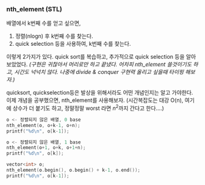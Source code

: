 ### nth_element (STL)
배열에서 k번째 수를 얻고 싶으면,

1. 정렬(nlogn) 후 k번째 수를 찾는다.
2. quick selection 등을 사용하여, k번째 수를 찾는다.

이렇게 2가지가 있다. quick sort를 복습하고, 추가적으로 quick selection 등을 알아보았었다. *(구현은 귀찮아서 머리로만 하고 끝냈다. 어차피 nth_element 쓸것이기도 하고, 시간도 넉넉치 않다. 나중에 divide & conquer 구현력 올리고 싶을때 타이핑 해보자.)*

quicksort, quickselection등은 발상을 위해서라도 어떤 개념인지는 알고 가야한다. 이제 개념을 공부했으면, nth_element를 사용해보자. (시간복잡도는 대강 O(n), 여기에 상수가 더 붙기도 하고, 정말정말 worst 라면 $n^{2}$까지 간다고 한다....)

```c
o <- 정렬되지 않은 배열, 0 base
nth_element(o, o+k-1, o+n);
printf("%d\n", o[k-1]);
```
```c
o <- 정렬되지 않은 배열, 1 base
nth_element(o+1, o+k, o+1+n);
printf("%d\n", o[k]);
```
```c
vector<int> o;
nth_element(o.begin(), o.begin() + k-1, o.end());
printf("%d\n", o[k-1]);
```